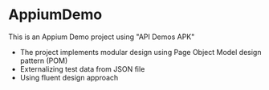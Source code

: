 # AppiumDemo
This is an Appium Demo project using "API Demos APK"
- The project implements modular design using Page Object Model design pattern (POM)
- Externalizing test data from JSON file
- Using fluent design approach

